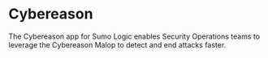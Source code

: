 # Cybereason

The Cybereason app for Sumo Logic enables Security Operations teams to leverage the Cybereason Malop to detect and end attacks faster.